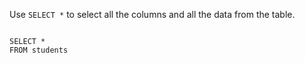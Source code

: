 Use `SELECT *` to select all the columns and all the data from the table.

<codeblock language="sql" dbName="students1.db" type="lesson">
<code>
SELECT *
FROM students
</code>
</codeblock>